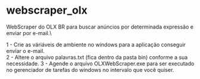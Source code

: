 # webscraper_olx
WebScraper do OLX BR para buscar anúncios por determinada expressão e enviar por e-mail.\

1 - Crie as váriáveis de ambiente no windows para a aplicação conseguir enviar o e-mail.\
2 - Altere o arquivo palavras.txt (fica dentro da pasta bin) conforme a sua necessidade.
3 - Agende o arquivo OLXWebScraper.exe para ser executado no gerenciador de tarefas do windows no intervalo que você quiser.